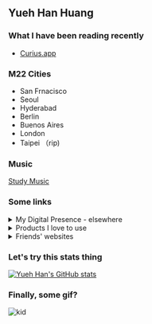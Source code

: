 ## Yueh Han Huang


### What I have been reading recently 

- [Curius.app](https://curius.app/yueh%20han-huang)


### M22  Cities 
- San Frnacisco 
- Seoul 
- Hyderabad 
- Berlin 
- Buenos Aires
- London 
- Taipei （rip)


### Music 

[Study Music](https://open.spotify.com/playlist/0F9ihuHVcbUds4QG9asqsQ?si=6628c829718848a8)

### Some links 

<details>
    <summary>My Digital Presence - elsewhere</summary>
    <ul> 
        <li>
            <a href="https://are.na/yueh-han-huang" target="_blank">are.na/yueh-han-huang</a> 
        </li>
        <li>
            <a href="https://vsco.co/yuehan18" target="_blank">vsco.co/yuehan18</a> 
        </li>
    </ul>
</details>

<details>
    <summary>Products I love to use</summary>
    <ul> 
        <li>
            Telegram 
        </li>
        <li>
            Notion 
        </li>
        <li>
            Brilliant 
        </li>
        <li>
            Arena 
        </li>
        <li>
            <a href="https://t.me/yhtools" target="_blank">Check more in this telegram channel</a>
        </li>
    </ul>
</details>

<details>
    <summary>Friends' websites</summary>
    <ul> 
        <li>
            <a href="https://alanchan.netlify.com/" target="_blank">Alan Chan</a>
        </li>
        <li>
            <a href="https://www.notion.so/albertoma/Alberto-Arenaza-800a78258ec54c4abca02b5e905f1593" target="_blank">Alberto</a>
        </li>
        <li>
            <a href="https://abigail.africa/" target="_blank">Beez</a>
        </li>
    </ul>
</details>


### Let's try this stats thing 

[![Yueh Han's GitHub stats](https://github-readme-stats.vercel.app/api?username=bojne)](https://github.com/anuraghazra/github-readme-stats)


### Finally, some gif?


![kid](https://media.giphy.com/media/OoTKFwKiOAbYc/giphy.gif?cid=ecf05e47r09ebc4ftx33up5qdgyk1icbdc8gk9gzskxp8mx6&rid=giphy.gif)


